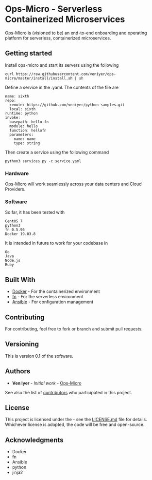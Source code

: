 # Ops-Micro - Serverless Containerized Microservices

Ops-Micro is (visioned to be) an end-to-end onboarding and operating platform for serverless, containerized microservices.

## Getting started

Install ops-micro and start its servers using the following

```curl https://raw.githubusercontent.com/veniyer/ops-micro/master/install/install.sh | sh```

Define a service in the <service-name>.yaml. The contents of the file are
```  
name: sixth
repo:
  remote: https://github.com/veniyer/python-samples.git
  local: sixth
runtime: python 
invoke:
  basepath: hello-fn
  module: hello
  function: hellofn
  parameters: 
    name: name
    type: string
```
Then create a service using the following command

```
python3 services.py -c service.yaml
```


### Hardware

Ops-Micro will work seamlessly across your data centers and Cloud Providers.

### Software

So far, it has been tested with 

```
CentOS 7
python3
fn 0.5.96
Docker 19.03.8
```

It is intended in future to work for your codebase in

```
Go
Java
Node.js
Ruby
```

## Built With

* [Docker](http://www.docker.com) - For the containerized environment
* [fn](https://fnproject.io/) - For the serverless environment
* [Ansible](https://www.ansible.com) - For configuration management

## Contributing

For contributing, feel free to fork or branch and submit pull requests.

## Versioning

This is version 0.1 of the software.

## Authors

* **Ven Iyer** - *Initial work* - [Ops-Micro](https://github.com/veniyer/ops-micro)

See also the list of [contributors](https://github.com/veniyer/ops-micro/contributors) who participated in this project.

## License

This project is licensed under the <pending> - see the [LICENSE.md](LICENSE.md) file for details. Whichever license is adopted, the code will be free and open-source.

## Acknowledgments

* Docker
* fn
* Ansible
* python
* jinja2
